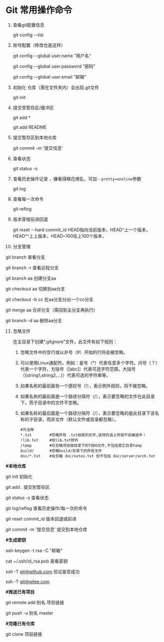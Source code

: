 # Git 常用操作命令

1. 查看git配置信息

   git config --list

2. 账号配置（修改也是这样）

   git config --global user.name ”用户名“

   git config --global user.password “密码”

   git config --global user.email “邮箱”

3. 初始化 仓库（需在文件夹内）会出现.git文件

   git init

4. 提交至暂存区/缓冲区

   git add *

   git add README

5. 提交暂存区到本地仓库

   git commit -m '提交信息'

6. 查看状态

   git status -s

7. 查看历史操作记录 ，嫌看得眼花缭乱，可加`--pretty=oneline`参数

   git log 

8. 查看每一次命令

   git reflog

9. 版本穿梭前进回退

   git reset --hard commit_id          HEAD指向当前版本，HEAD^上一个版本，HEAD^^上上版本，HEAD~100往上100个版本，

10. 分支管理

   git branch	查看分支

   git branch -r	查看远程分支

   git branch aa	创建分支aa

   git checkout aa	切换到aa分支

   git checkout -b cc	在aa分支分出一个cc分支

   git merge aa	合并分支（需回到主分支再执行）

   git branch -d aa	删除aa分支	

11. 忽略文件

    在主目录下创建“.gitgnore”文件，此文件有如下规则：

    1. 忽略文件中的空行或以井号（#）开始的行将会被忽略。

    2. 可以使用Linux通配符。例如：星号（*）代表任意多个字符，问号（？）代表一个字符，方括号（[abc]）代表可选字符范围，大括号（{string1,string2,...}）代表可选的字符串等。

    3. 如果名称的最前面有一个感叹号（!），表示例外规则，将不被忽略。

    4. 如果名称的最前面是一个路径分隔符（/），表示要忽略的文件在此目录下，而子目录中的文件不忽略。

    5. 如果名称的最后面是一个路径分隔符（/），表示要忽略的是此目录下该名称的子目录，而非文件（默认文件或目录都忽略）。

       ```
       #为注释
       *.txt        #忽略所有 .txt结尾的文件,这样的话上传就不会被选中！
       !lib.txt     #但lib.txt除外
       /temp        #仅忽略项目根目录下的TODO文件,不包括其它目录temp
       build/       #忽略build/目录下的所有文件
       doc/*.txt    #会忽略 doc/notes.txt 但不包括 doc/server/arch.txt	
       ```



**#本地仓库**

git init   初始化

git add .	提交到暂存区

git status -s	查看状态

git log/reflog	查看历史操作/每一次的命令

git reset commit_id	版本回退或前进

git commit -m '提交信息'	提交到本地仓库

**#生成密钥**

ssh-keygen -t rsa -C "邮箱"

cat ~/.ssh/id_rsa.pub	查看密钥

ssh -T git@github.com	验证是否成功

ssh -T git@gitee.com	

**#推送已有项目**

git remote add 别名 项目链接

git push -u 别名 master

**#克隆已有仓库**

git clone 项目链接